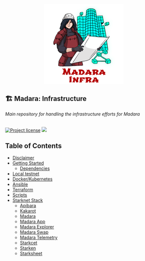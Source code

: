 <div align="center">
  <img src="images/readme-header.png" height="256">
</div>

<h2>🏗 Madara: Infrastructure</h2>
<h6>Main repository for handling the infrastructure efforts for Madara</h6>

[![Project license](https://img.shields.io/github/license/keep-starknet-strange/madara.svg?style=flat-square)](LICENSE)
<a href="https://">
<img src="https://img.shields.io/badge/Official%20Repository-Madara-red"/>
</a>

</div>

## Table of Contents

- [Disclaimer](#disclaimer)
- [Getting Started](#getting-started)
    - [Dependencies](#dependencies)
- [Local testnet](#local-testnet)
- [Docker/Kubernetes](#docker)
- [Ansible](#ansible)
- [Terraform](#terraform)
- [Scripts](#scripts)
- [Starknet Stack](/starknet-stack)
    - [Apibara](/starknet-stack#apibara)
    - [Kakarot](/starknet-stack#kakarot)
    - [Madara](/starknet-stack#madara)
    - [Madara App](/starknet-stack#madara-app)
    - [Madara Explorer](/starknet-stack#madara-explorer)
    - [Madara Swap](/starknet-stack#madara-swap)
    - [Madara Telemetry](/starknet-stack#telemetry)
    - [Starkcet](/starknet-stack#starkcet)
    - [Starken](/starknet-stack#starken)
    - [Starksheet](/starknet-stack#starksheet)
